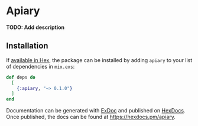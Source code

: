 # Apiary

**TODO: Add description**

## Installation

If [available in Hex](https://hex.pm/docs/publish), the package can be installed
by adding `apiary` to your list of dependencies in `mix.exs`:

```elixir
def deps do
  [
    {:apiary, "~> 0.1.0"}
  ]
end
```

Documentation can be generated with [ExDoc](https://github.com/elixir-lang/ex_doc)
and published on [HexDocs](https://hexdocs.pm). Once published, the docs can
be found at <https://hexdocs.pm/apiary>.

